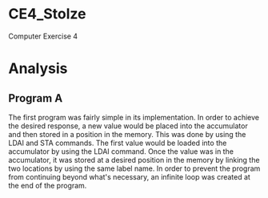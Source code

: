 CE4_Stolze
==========

Computer Exercise 4

# Analysis

## Program A 

The first program was fairly simple in its implementation.  In order to achieve the desired response, a new value would be placed into the accumulator and then stored in a position in the memory.  This was done by using the LDAI and STA commands.  The first value would be loaded into the accumulator by using the LDAI command.  Once the value was in the accumulator, it was stored at a desired position in the memory by linking the two locations by using the same label name.  In order to prevent the program from continuing beyond what's necessary, an infinite loop was created at the end of the program.  
